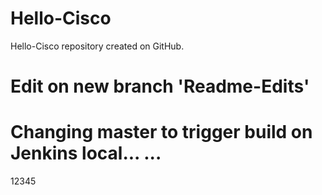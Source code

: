 # Hello-Cisco
Hello-Cisco repository created on GitHub.

# Edit on new branch 'Readme-Edits'

# Changing master to trigger build on Jenkins local... ...
12345
